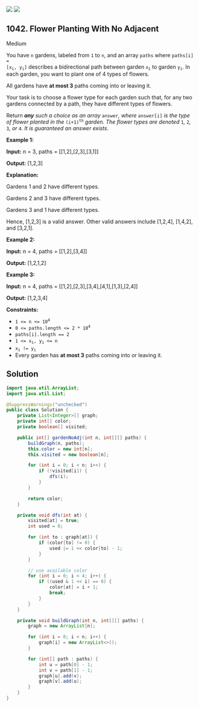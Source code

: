 [![](https://img.shields.io/github/stars/javadev/LeetCode-in-Java?label=Stars&style=flat-square)](https://github.com/javadev/LeetCode-in-Java)
[![](https://img.shields.io/github/forks/javadev/LeetCode-in-Java?label=Fork%20me%20on%20GitHub%20&style=flat-square)](https://github.com/javadev/LeetCode-in-Java/fork)

## 1042\. Flower Planting With No Adjacent

Medium

You have `n` gardens, labeled from `1` to `n`, and an array `paths` where <code>paths[i] = [x<sub>i</sub>, y<sub>i</sub>]</code> describes a bidirectional path between garden <code>x<sub>i</sub></code> to garden <code>y<sub>i</sub></code>. In each garden, you want to plant one of 4 types of flowers.

All gardens have **at most 3** paths coming into or leaving it.

Your task is to choose a flower type for each garden such that, for any two gardens connected by a path, they have different types of flowers.

Return _**any** such a choice as an array_ `answer`_, where_ `answer[i]` _is the type of flower planted in the_ <code>(i+1)<sup>th</sup></code> _garden. The flower types are denoted_ `1`_,_ `2`_,_ `3`_, or_ `4`_. It is guaranteed an answer exists._

**Example 1:**

**Input:** n = 3, paths = \[\[1,2],[2,3],[3,1]]

**Output:** [1,2,3]

**Explanation:** 

Gardens 1 and 2 have different types. 

Gardens 2 and 3 have different types. 

Gardens 3 and 1 have different types. 

Hence, [1,2,3] is a valid answer. Other valid answers include [1,2,4], [1,4,2], and [3,2,1].

**Example 2:**

**Input:** n = 4, paths = \[\[1,2],[3,4]]

**Output:** [1,2,1,2]

**Example 3:**

**Input:** n = 4, paths = \[\[1,2],[2,3],[3,4],[4,1],[1,3],[2,4]]

**Output:** [1,2,3,4]

**Constraints:**

*   <code>1 <= n <= 10<sup>4</sup></code>
*   <code>0 <= paths.length <= 2 * 10<sup>4</sup></code>
*   `paths[i].length == 2`
*   <code>1 <= x<sub>i</sub>, y<sub>i</sub> <= n</code>
*   <code>x<sub>i</sub> != y<sub>i</sub></code>
*   Every garden has **at most 3** paths coming into or leaving it.

## Solution

```java
import java.util.ArrayList;
import java.util.List;

@SuppressWarnings("unchecked")
public class Solution {
    private List<Integer>[] graph;
    private int[] color;
    private boolean[] visited;

    public int[] gardenNoAdj(int n, int[][] paths) {
        buildGraph(n, paths);
        this.color = new int[n];
        this.visited = new boolean[n];

        for (int i = 0; i < n; i++) {
            if (!visited[i]) {
                dfs(i);
            }
        }

        return color;
    }

    private void dfs(int at) {
        visited[at] = true;
        int used = 0;

        for (int to : graph[at]) {
            if (color[to] != 0) {
                used |= 1 << color[to] - 1;
            }
        }

        // use available color
        for (int i = 0; i < 4; i++) {
            if ((used & 1 << i) == 0) {
                color[at] = i + 1;
                break;
            }
        }
    }

    private void buildGraph(int n, int[][] paths) {
        graph = new ArrayList[n];

        for (int i = 0; i < n; i++) {
            graph[i] = new ArrayList<>();
        }

        for (int[] path : paths) {
            int u = path[0] - 1;
            int v = path[1] - 1;
            graph[u].add(v);
            graph[v].add(u);
        }
    }
}
```
